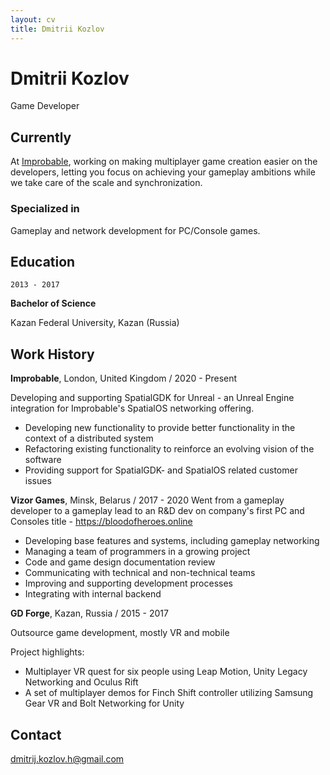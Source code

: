 ```yaml
---
layout: cv
title: Dmitrii Kozlov
---
```

# Dmitrii Kozlov
Game Developer

## Currently

At [Improbable](https://improbable.io), working on making multiplayer game creation easier on the developers, letting you focus on achieving your gameplay ambitions while we take care of the scale and synchronization.

### Specialized in

Gameplay and network development for PC/Console games.

## Education

`2013 - 2017`

**Bachelor of Science**

Kazan Federal University, Kazan (Russia)

## Work History

**Improbable**, London, United Kingdom / 2020 - Present

Developing and supporting SpatialGDK for Unreal - an Unreal Engine integration for Improbable's SpatialOS networking offering.

* Developing new functionality to provide better functionality in the context of a distributed system
* Refactoring existing functionality to reinforce an evolving vision of the software
* Providing support for SpatialGDK- and SpatialOS related customer issues

**Vizor Games**, Minsk, Belarus / 2017 - 2020
Went from a gameplay developer to a gameplay lead to an R&D dev on company's first PC and Consoles title - <https://bloodofheroes.online>

* Developing base features and systems, including gameplay networking
* Managing a team of programmers in a growing project
* Code and game design documentation review
* Communicating with technical and non-technical teams
* Improving and supporting development processes
* Integrating with internal backend

**GD Forge**, Kazan, Russia / 2015 - 2017

Outsource game development, mostly VR and mobile

Project highlights:

* Multiplayer VR quest for six people using Leap Motion, Unity Legacy Networking and Oculus Rift
* A set of multiplayer demos for Finch Shift controller utilizing Samsung Gear VR and Bolt Networking for Unity

## Contact

<dmitrij.kozlov.h@gmail.com>

<!-- ### Footer

Last updated: December 2021 -->
